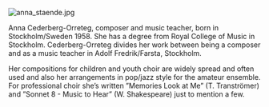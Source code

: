 
![anna_staende.jpg](/anna_blomma.jpg)

Anna Cederberg-Orreteg, composer and music teacher, born in Stockholm/Sweden 1958. She has a degree from Royal College of Music in Stockholm. Cederberg-Orreteg divides her work between being a composer and as a music teacher in Adolf Fredrik/Farsta, Stockholm. 

Her compositions for children and youth choir are widely spread and often used and also her arrangements in pop/jazz style for the amateur ensemble. For professional choir she’s written ”Memories Look at Me” (T. Tranströmer) and ”Sonnet 8 - Music to Hear” (W. Shakespeare) just to mention a few.
